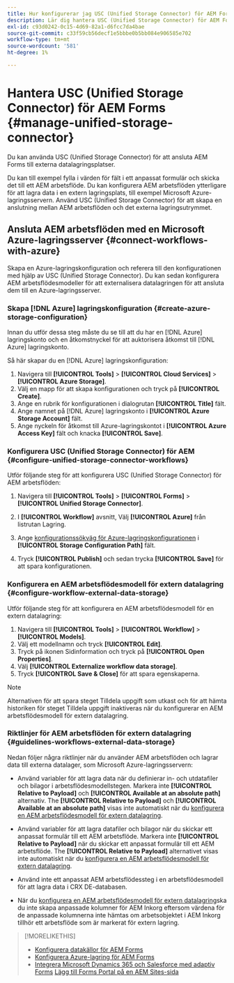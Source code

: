 ```yaml
---
title: Hur konfigurerar jag USC (Unified Storage Connector) för AEM Forms?
description: Lär dig hantera USC (Unified Storage Connector) för AEM Forms. Använd USC (Unified Storage Connector) för att ansluta AEM Forms till externa datalagringsplatser.
exl-id: c93d0242-0c15-4d69-82a1-d6fcc7da4bae
source-git-commit: c33f59cb56decf1e5bbbe0b5bb084e906585e702
workflow-type: tm+mt
source-wordcount: '581'
ht-degree: 1%

---
```


# Hantera USC (Unified Storage Connector) för AEM Forms {#manage-unified-storage-connector}

Du kan använda USC (Unified Storage Connector) för att ansluta AEM Forms till externa datalagringsplatser.

Du kan till exempel fylla i värden för fält i ett anpassat formulär och skicka det till ett AEM arbetsflöde. Du kan konfigurera AEM arbetsflöden ytterligare för att lagra data i en extern lagringsplats, till exempel Microsoft Azure-lagringsservern. Använd USC (Unified Storage Connector) för att skapa en anslutning mellan AEM arbetsflöden och det externa lagringsutrymmet.

## Ansluta AEM arbetsflöden med en Microsoft Azure-lagringsserver {#connect-workflows-with-azure}

Skapa en Azure-lagringskonfiguration och referera till den konfigurationen med hjälp av USC (Unified Storage Connector). Du kan sedan konfigurera AEM arbetsflödesmodeller för att externalisera datalagringen för att ansluta dem till en Azure-lagringsserver.

### Skapa [!DNL Azure] lagringskonfiguration {#create-azure-storage-configuration}

Innan du utför dessa steg måste du se till att du har en [!DNL Azure] lagringskonto och en åtkomstnyckel för att auktorisera åtkomst till [!DNL Azure] lagringskonto.

Så här skapar du en [!DNL Azure] lagringskonfiguration:

1. Navigera till **[!UICONTROL Tools]** > **[!UICONTROL Cloud Services]** > **[!UICONTROL Azure Storage]**.
1. Välj en mapp för att skapa konfigurationen och tryck på **[!UICONTROL Create]**.
1. Ange en rubrik för konfigurationen i dialogrutan **[!UICONTROL Title]** fält.
1. Ange namnet på [!DNL Azure] lagringskonto i **[!UICONTROL Azure Storage Account]** fält.
1. Ange nyckeln för åtkomst till Azure-lagringskontot i **[!UICONTROL Azure Access Key]** fält och knacka **[!UICONTROL Save]**.

### Konfigurera USC (Unified Storage Connector) för AEM {#configure-unified-storage-connector-workflows}

Utför följande steg för att konfigurera USC (Unified Storage Connector) för AEM arbetsflöden:

1. Navigera till **[!UICONTROL Tools]** > **[!UICONTROL Forms]** > **[!UICONTROL Unified Storage Connector]**.

1. I **[!UICONTROL Workflow]** avsnitt, Välj **[!UICONTROL Azure]** från listrutan Lagring.
1. Ange [konfigurationssökväg för Azure-lagringskonfigurationen](#create-azure-storage-configuration) i **[!UICONTROL Storage Configuration Path]** fält.
1. Tryck **[!UICONTROL Publish]** och sedan trycka **[!UICONTROL Save]** för att spara konfigurationen.

### Konfigurera en AEM arbetsflödesmodell för extern datalagring {#configure-workflow-external-data-storage}

Utför följande steg för att konfigurera en AEM arbetsflödesmodell för en extern datalagring:

1. Navigera till **[!UICONTROL Tools]** > **[!UICONTROL Workflow]** > **[!UICONTROL Models]**.
1. Välj ett modellnamn och tryck **[!UICONTROL Edit]**.
1. Tryck på ikonen Sidinformation och tryck på **[!UICONTROL Open Properties]**.
1. Välj **[!UICONTROL Externalize workflow data storage]**.
1. Tryck **[!UICONTROL Save & Close]** för att spara egenskaperna.

>[!NOTE]
>
>Alternativen för att spara steget Tilldela uppgift som utkast och för att hämta historiken för steget Tilldela uppgift inaktiveras när du konfigurerar en AEM arbetsflödesmodell för extern datalagring.

### Riktlinjer för AEM arbetsflöden för extern datalagring {#guidelines-workflows-external-data-storage}

Nedan följer några riktlinjer när du använder AEM arbetsflöden och lagrar data till externa datalager, som Microsoft Azure-lagringsservern:

* Använd variabler för att lagra data när du definierar in- och utdatafiler och bilagor i arbetsflödesmodellstegen. Markera inte **[!UICONTROL Relative to Payload]** och **[!UICONTROL Available at an absolute path]** alternativ. The **[!UICONTROL Relative to Payload]** och **[!UICONTROL Available at an absolute path]** visas inte automatiskt när du [konfigurera en AEM arbetsflödesmodell för extern datalagring](#configure-workflow-external-data-storage).

* Använd variabler för att lagra datafiler och bilagor när du skickar ett anpassat formulär till ett AEM arbetsflöde. Markera inte **[!UICONTROL Relative to Payload]** när du skickar ett anpassat formulär till ett AEM arbetsflöde. The **[!UICONTROL Relative to Payload]** alternativet visas inte automatiskt när du [konfigurera en AEM arbetsflödesmodell för extern datalagring](#configure-workflow-external-data-storage).

* Använd inte ett anpassat AEM arbetsflödessteg i en arbetsflödesmodell för att lagra data i CRX DE-databasen.

* När du [konfigurera en AEM arbetsflödesmodell för extern datalagring](#configure-workflow-external-data-storage)ska du inte skapa anpassade kolumner för AEM Inkorg eftersom värdena för de anpassade kolumnerna inte hämtas om arbetsobjektet i AEM Inkorg tillhör ett arbetsflöde som är markerat för extern lagring.

>[!MORELIKETHIS]
>
>* [Konfigurera datakällor för AEM Forms](/help/forms/configure-data-sources.md)
>* [Konfigurera Azure-lagring för AEM Forms](/help/forms/configure-azure-storage.md)
>* [Integrera Microsoft Dynamics 365 och Salesforce med adaptiv Forms](/help/forms/configure-msdynamics-salesforce.md)
>  [Lägg till Forms Portal på en AEM Sites-sida](/help/forms/configure-forms-portal.md)
